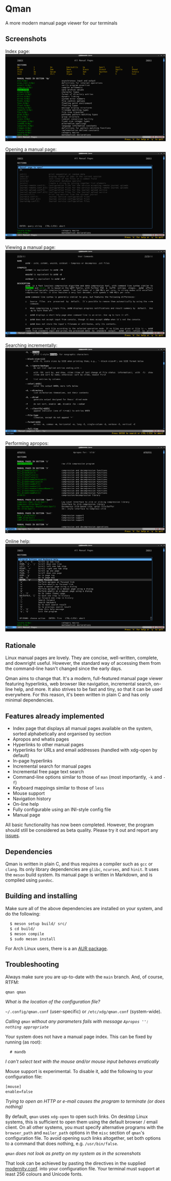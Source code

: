 # Qman
A more modern manual page viewer for our terminals

## Screenshots

Index page:
![Index Page](/screenshots/qman_index.png)

Opening a manual page:
![Opening a Manual Page](/screenshots/qman_open.png)

Viewing a manual page:
![Viewing a Manual Page](/screenshots/qman_man.png)

Searching incrementally:
![Searching incrementally](/screenshots/qman_search.png)

Performing apropos:
![Performing Apropos](/screenshots/qman_apropos.png)

Online help:
![On-line Help](/screenshots/qman_help.png)

## Rationale
Linux manual pages are lovely. They are concise, well-written, complete, and
downright useful. However, the standard way of accessing them from the
command-line hasn't changed since the early days.

Qman aims to change that. It's a modern, full-featured manual page viewer
featuring hyperlinks, web browser like navigation, incremental search, on-line
help, and more. It also strives to be fast and tiny, so that it can be used
everywhere. For this reason, it's been written in plain C and has only minimal
dependencies.

## Features already implemented
- Index page that displays all manual pages available on the system, sorted
  alphabetically and organised by section
- Apropos and whatis pages
- Hyperlinks to other manual pages
- Hyperlinks for URLs and email addresses (handled with xdg-open by default)
- In-page hyperlinks
- Incremental search for manual pages
- Incremental free page text search
- Command-line options similar to those of `man` (most importantly, `-k` and
  `-f`)
- Keyboard mappings similar to those of `less`
- Mouse support
- Navigation history
- On-line help
- Fully configurable using an INI-style config file
- Manual page

All basic functionality has now been completed. However, the program should
still be considered as beta quality. Please try it out and report any
[issues](https://github.com/plp13/qman/issues).

## Dependencies
Qman is written in plain C, and thus requires a compiler such as `gcc` or
`clang`. Its only library dependencies are `glibc`, `ncurses`, and `hinit`. It
uses the `meson` build system. Its manual page is written in Markdown, and is
compiled using `pandoc`.

## Building and installing
Make sure all of the above dependencies are installed on your system, and do the
following:

```
  $ meson setup build/ src/
  $ cd build/
  $ meson compile
  $ sudo meson install
```

For Arch Linux users, there is a an [AUR package](https://aur.archlinux.org/packages/qman-git).

## Troubleshooting
Always make sure you are up-to-date with the `main` branch. And, of course,
RTFM:

```
qman qman
```

*What is the location of the configuration file?*

`~/.config/qman.conf` (user-specific) or `/etc/xdg/qman.conf` (system-wide).

*Calling `qman` without any parameters fails with message `Apropos '': nothing
appropriate`*

Your system does not have a manual page index. This can be fixed by running (as
root):

```
  # mandb
```

*I can't select text with the mouse and/or mouse input behaves erratically*

Mouse support is experimental. To disable it, add the following to your
configuration file:

```
[mouse]
enable=false
```

*Trying to open an HTTP or e-mail causes the program to terminate (or does
nothing)*

By default, `qman` uses `xdg-open` to open such links. On desktop Linux systems,
this is sufficient to open them using the default browser / email client. On all
other systems, you must specify alternative programs with the `browser_path` and
`mailer_path` options in the `misc` section of `qman`'s configuration file.
To avoid opening such links altogether, set both options to a command that does
nothing, e.g. `/usr/bin/false`.

*`qman` does not look as pretty on my system as in the screenshots*

That look can be achieved by pasting the directives in the supplied
[modernity.conf](https://github.com/plp13/qman/blob/main/config/modernity.conf).
into your configuration file. Your terminal must support at least 256 colours
and Unicode fonts.
